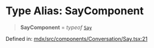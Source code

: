 # Type Alias: SayComponent

> **SayComponent** = *typeof* [`Say`](../functions/Say.md)

Defined in: [mdx/src/components/Conversation/Say.tsx:21](https://github.com/laruss/react-text-game/blob/59d7b8f771aa0b3a193326c59fd60a3d4ca5383b/packages/mdx/src/components/Conversation/Say.tsx#L21)
